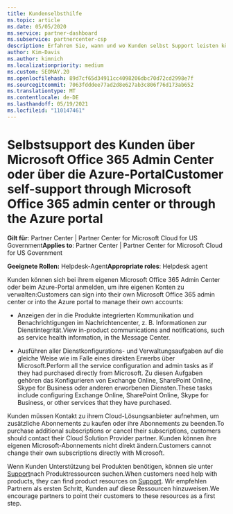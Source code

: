 ```yaml
---
title: Kundenselbsthilfe
ms.topic: article
ms.date: 05/05/2020
ms.service: partner-dashboard
ms.subservice: partnercenter-csp
description: Erfahren Sie, wann und wo Kunden selbst Support leisten können, um ihre eigenen Konten zu verwalten, und wann sie sich an ihren Cloud Solution Provider Partner wenden sollten.
author: Kim-Davis
ms.author: kimnich
ms.localizationpriority: medium
ms.custom: SEOMAY.20
ms.openlocfilehash: 89d7cf65d34911cc4098206dbc70d72cd2998e7f
ms.sourcegitcommit: 7063fdddee77ad2d8e627ab3c806f76d173ab652
ms.translationtype: MT
ms.contentlocale: de-DE
ms.lasthandoff: 05/19/2021
ms.locfileid: "110147461"
---
```

# <a name="customer-self-support-through-microsoft-office-365-admin-center-or-through-the-azure-portal"></a><span data-ttu-id="b9f98-103">Selbstsupport des Kunden über Microsoft Office 365 Admin Center oder über die Azure-Portal</span><span class="sxs-lookup"><span data-stu-id="b9f98-103">Customer self-support through Microsoft Office 365 admin center or through the Azure portal</span></span>

<span data-ttu-id="b9f98-104">**Gilt für**: Partner Center | Partner Center for Microsoft Cloud for US Government</span><span class="sxs-lookup"><span data-stu-id="b9f98-104">**Applies to**: Partner Center | Partner Center for Microsoft Cloud for US Government</span></span>

<span data-ttu-id="b9f98-105">**Geeignete Rollen:** Helpdesk-Agent</span><span class="sxs-lookup"><span data-stu-id="b9f98-105">**Appropriate roles**: Helpdesk agent</span></span>

<span data-ttu-id="b9f98-106">Kunden können sich bei ihrem eigenen Microsoft Office 365 Admin Center oder beim Azure-Portal anmelden, um ihre eigenen Konten zu verwalten:</span><span class="sxs-lookup"><span data-stu-id="b9f98-106">Customers can sign into their own Microsoft Office 365 admin center or into the Azure portal to manage their own accounts:</span></span>

- <span data-ttu-id="b9f98-107">Anzeigen der in die Produkte integrierten Kommunikation und Benachrichtigungen im Nachrichtencenter, z. B. Informationen zur Dienstintegrität.</span><span class="sxs-lookup"><span data-stu-id="b9f98-107">View in-product communications and notifications, such as service health information, in the Message Center.</span></span>

- <span data-ttu-id="b9f98-108">Ausführen aller Dienstkonfigurations- und Verwaltungsaufgaben auf die gleiche Weise wie im Falle eines direkten Erwerbs über Microsoft.</span><span class="sxs-lookup"><span data-stu-id="b9f98-108">Perform all the service configuration and admin tasks as if they had purchased directly from Microsoft.</span></span> <span data-ttu-id="b9f98-109">Zu diesen Aufgaben gehören das Konfigurieren von Exchange Online, SharePoint Online, Skype for Business oder anderen erworbenen Diensten.</span><span class="sxs-lookup"><span data-stu-id="b9f98-109">These tasks include configuring Exchange Online, SharePoint Online, Skype for Business, or other services that they have purchased.</span></span>

<span data-ttu-id="b9f98-110">Kunden müssen Kontakt zu ihrem Cloud-Lösungsanbieter aufnehmen, um zusätzliche Abonnements zu kaufen oder ihre Abonnements zu beenden.</span><span class="sxs-lookup"><span data-stu-id="b9f98-110">To purchase additional subscriptions or cancel their subscriptions, customers should contact their Cloud Solution Provider partner.</span></span> <span data-ttu-id="b9f98-111">Kunden können ihre eigenen Microsoft-Abonnements nicht direkt ändern.</span><span class="sxs-lookup"><span data-stu-id="b9f98-111">Customers cannot change their own subscriptions directly with Microsoft.</span></span>

<span data-ttu-id="b9f98-112">Wenn Kunden Unterstützung bei Produkten benötigen, können sie unter [Support](https://partnercenter.microsoft.com/partner/support)nach Produktressourcen suchen.</span><span class="sxs-lookup"><span data-stu-id="b9f98-112">When customers need help with products, they can find product resources on [Support](https://partnercenter.microsoft.com/partner/support).</span></span> <span data-ttu-id="b9f98-113">Wir empfehlen Partnern als ersten Schritt, Kunden auf diese Ressourcen hinzuweisen.</span><span class="sxs-lookup"><span data-stu-id="b9f98-113">We encourage partners to point their customers to these resources as a first step.</span></span>

 

 



